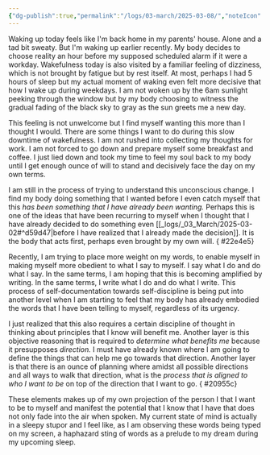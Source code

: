 ```yaml
---
{"dg-publish":true,"permalink":"/logs/03-march/2025-03-08/","noteIcon":"","created":"2025-03-08"}
---
```


Waking up today feels like I'm back home in my parents' house. Alone and a tad bit sweaty. But I'm waking up earlier recently. My body decides to choose reality an hour before my supposed scheduled alarm if it were a workday. Wakefulness today is also visited by a familiar feeling of dizziness, which is not brought by fatigue but by rest itself. At most, perhaps I had 5 hours of sleep but my actual moment of waking even felt more decisive that how I wake up during weekdays. I am not woken up by the 6am sunlight peeking through the window but by my body choosing to witness the gradual fading of the black sky to gray as the sun greets me a new day.

This feeling is not unwelcome but I find myself wanting this more than I thought I would. There are some things I want to do during this slow downtime of wakefulness. I am not rushed into collecting my thoughts for work. I am not forced to go down and prepare myself some breakfast and coffee. I just lied down and took my time to feel my soul back to my body until I get enough ounce of will to stand and decisively face the day on my own terms. 

I am still in the process of trying to understand this unconscious change. I find my body doing something that I wanted before I even catch myself that this *has been something that I have already been wanting.* Perhaps this is one of the ideas that have been recurring to myself when I thought that I have already decided to do something even [[_logs/_03_March/2025-03-02#^d59d47\|before I have realized that I already made the decision]]. It is the body that acts first, perhaps even brought by my own will.
{ #22e4e5}


Recently, I am trying to place more weight on my words, to enable myself in making myself more obedient to what I say to myself. I say what I do and do what I say. In the same terms, I am hoping that this is becoming amplified by writing. In the same terms, I write what I do and do what I write. This process of self-documentation towards self-discipline is being put into another level when I am starting to feel that my body has already embodied the words that I have been telling to myself, regardless of its urgency.

I just realized that this also requires a certain discipline of thought in thinking about principles that I know will benefit me. Another layer is this objective reasoning that is required to *determine what benefits me* because it presupposes *direction.* I must have already known where I am going to define the things that can help me go towards that direction. Another layer is that there is an ounce of planning where amidst all possible directions and all ways to walk that direction, what is the *process that is aligned to who I want to be* on top of the direction that I want to go.
{ #20955c}


These elements makes up of my own projection of the person I that I want to be to myself and manifest the potential that I know that I have that does not only fade into the air when spoken. My current state of mind is actually in a sleepy stupor and I feel like, as I am observing these words being typed on my screen, a haphazard sting of words as a prelude to my dream during my upcoming sleep.